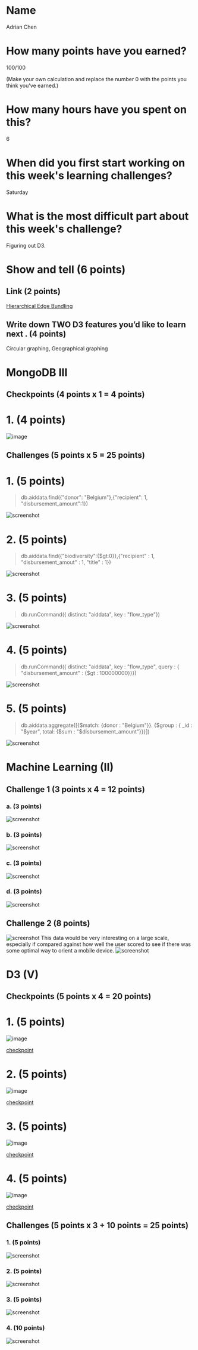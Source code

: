 # Name

Adrian Chen

# How many points have you earned?

100/100

(Make your own calculation and replace the number 0 with the points you think you've earned.)

# How many hours have you spent on this?

6

# When did you first start working on this week's learning challenges?

Saturday

# What is the most difficult part about this week's challenge?

Figuring out D3.

# Show and tell (6 points)

## Link (2 points)

[Hierarchical Edge Bundling](http://bl.ocks.org/mbostock/1044242)

## Write down TWO D3 features you’d like to learn next . (4 points)

Circular graphing, Geographical graphing

# MongoDB III

## Checkpoints (4 points x 1 = 4 points)

# 1. (4 points)

![image](mongoDB/img/CP1.png?raw=true)

## Challenges (5 points x 5 = 25 points)

# 1. (5 points)

> db.aiddata.find({"donor": "Belgium"},{"recipient": 1, "disbursement_amount":1})

![screenshot](mongoDB/img/CH1.png?raw=true)

# 2. (5 points)

> db.aiddata.find({"biodiversity":{$gt:0}},{"recipient" : 1, "disbursement_amout" : 1, "title" : 1})

![screenshot](mongoDB/img/CH2.png?raw=true)

# 3. (5 points)

> db.runCommand({ distinct: "aiddata", key : "flow_type"})

![screenshot](mongoDB/img/CH3.png?raw=true)

# 4. (5 points)

> db.runCommand({ distinct: "aiddata", key : "flow_type", query : { "disbursement_amount" : {$gt : 100000000}}})

![screenshot](mongoDB/img/CH4.png?raw=true)

# 5. (5 points)

> db.aiddata.aggregate([{$match: {donor : "Belgium"}}. {$group : { _id : "$year", total: {$sum : "$disbursement_amount"}}}])

![screenshot](mongoDB/img/CH5.png?raw=true)

# Machine Learning (II)

## Challenge 1 (3 points x 4 = 12 points)

### a. (3 points)

![screenshot](Tableau/img/CH1a.png?raw=true)

### b. (3 points)

![screenshot](Tableau/img/CH1b.png?raw=true)

### c. (3 points) 

![screenshot](Tableau/img/CH1c.png?raw=true)

### d. (3 points) 

![screenshot](Tableau/img/CH1d.png?raw=true)

## Challenge 2 (8 points)

![screenshot](Tableau/img/CH2a.png?raw=true)
This data would be very interesting on a large scale, especially if compared against how well the user scored to see if there was some optimal way to orient a mobile device.
![screenshot](Tableau/img/CH2b.png?raw=true)

# D3 (V)

## Checkpoints (5 points x 4 = 20 points)

# 1. (5 points)

![image](d3/img/CP1.png?raw=true)

[checkpoint](d3/src/checkpoint1.html)

# 2. (5 points)

![image](d3/img/CP2.png?raw=true)

[checkpoint](d3/src/checkpoint2.html)

# 3. (5 points)

![image](d3/img/CP3.png?raw=true)

[checkpoint](d3/src/checkpoint3.html)

# 4. (5 points)

![image](d3/img/CP4.png?raw=true)

[checkpoint](d3/src/checkpoint4.html)

## Challenges 	(5 points x 3 + 10 points = 25 points)

### 1. (5 points)

![screenshot](d3/img/CH1.png?raw=true)

### 2. (5 points)

![screenshot](d3/img/CH2.png?raw=true)

### 3. (5 points)

![screenshot](d3/img/CH3.png?raw=true)

### 4. (10 points)

![screenshot](d3/img/CH4.png?raw=true)

